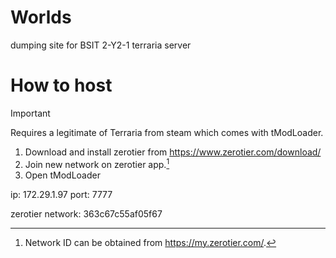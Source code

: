 # Worlds

dumping site for BSIT 2-Y2-1 terraria server

# How to host
> [!IMPORTANT]
> Requires a legitimate of Terraria from steam which comes with tModLoader.
1. Download and install zerotier from https://www.zerotier.com/download/
2. Join new network on zerotier app.[^1]
3. Open tModLoader

ip: 172.29.1.97
port: 7777

zerotier network: 363c67c55af05f67



[^1]: Network ID can be obtained from https://my.zerotier.com/.


